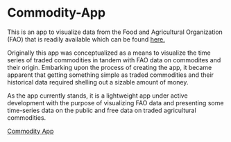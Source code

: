 # Commodity-App

This is an app to visualize data from the Food and Agricultural Organization (FAO) that is readily available which can be found [here.](https://www.fao.org/faostat/en/#data/QCL)

Originally this app was conceptualized as a means to visualize the time series of traded commodities in tandem with FAO data on commodites and their origin.
Embarking upon the process of creating the app, it became apparent that getting something simple as traded commodities and their historical data required shelling out 
a sizable amount of money.

As the app currently stands, it is a lightweight app under active development with the purpose of visualizing FAO data and presenting some time-series data on the
public and free data on traded agricultural commodities.

[Commodity App](https://jamesapps.shinyapps.io/Commodities/)
